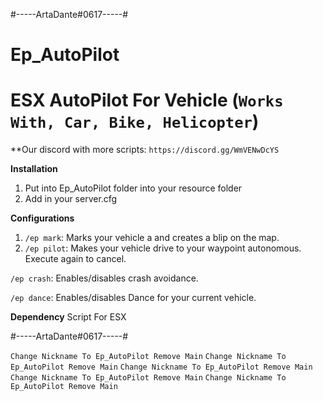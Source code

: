#-----ArtaDante#0617-----#

# Ep_AutoPilot
# ESX AutoPilot For Vehicle (`Works With, Car, Bike, Helicopter`)

**Our discord with more scripts: `https://discord.gg/WmVENwDcYS`

**Installation**
1) Put into Ep_AutoPilot folder into your resource folder
2) Add in your server.cfg

**Configurations**
1) `/ep mark`: Marks your vehicle a and creates a blip on the map.
2) `/ep pilot`: Makes your vehicle drive to your waypoint autonomous. Execute again to cancel.

`/ep crash`: Enables/disables crash avoidance.

`/ep dance`: Enables/disables  Dance for your current vehicle.

**Dependency**
Script For ESX

#-----ArtaDante#0617-----#

`Change Nickname To Ep_AutoPilot Remove Main`
`Change Nickname To Ep_AutoPilot Remove Main`
`Change Nickname To Ep_AutoPilot Remove Main`
`Change Nickname To Ep_AutoPilot Remove Main`
`Change Nickname To Ep_AutoPilot Remove Main`
